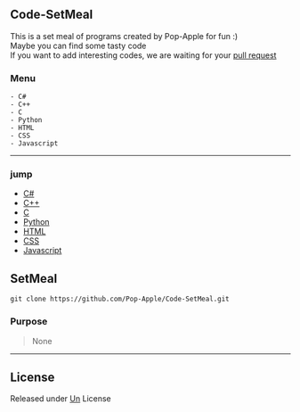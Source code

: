 ## Code-SetMeal

This is a set meal of programs created by Pop-Apple for fun :)  
Maybe you can find some tasty code  
If you want to add interesting codes, we are waiting for your [pull request](https://github.com/Pop-Apple/Code-SetMeal/pulls)  

### Menu

```
- C#
- C++
- C
- Python
- HTML
- CSS
- Javascript
```

---

### jump

* [C#]()
* [C++]()
* [C]()
* [Python]()
* [HTML]()
* [CSS]()
* [Javascript]()

## SetMeal

```
git clone https://github.com/Pop-Apple/Code-SetMeal.git
```

### Purpose

> None

---

## License

Released under [Un](https://github.com/Pop-Apple/Code-SetMeal/blob/main/LICENSE) License
